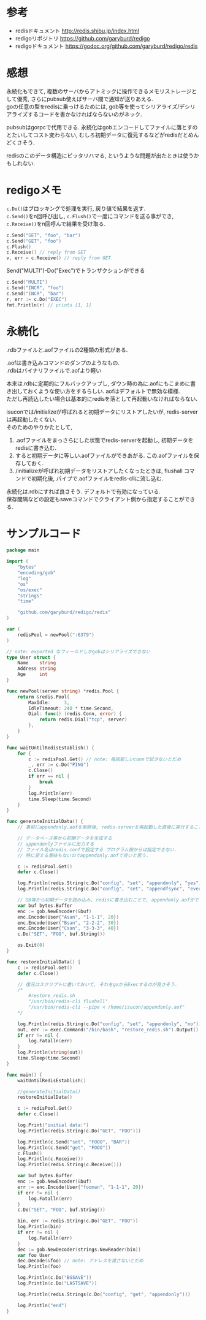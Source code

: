 # 参考
- redisドキュメント http://redis.shibu.jp/index.html
- redigoリポジトリ https://github.com/garyburd/redigo
- redigoドキュメント https://godoc.org/github.com/garyburd/redigo/redis

# 感想
永続化もできて, 複数のサーバからアトミックに操作できるメモリストレージとして優秀, さらにpubsub使えばサーバ間で通知が送りあえる.  
goの任意の型をredisに乗っけるためには, gob等を使ってシリアライズ/デシリアライズするコードを書かなければならないのがネック.

pubsubはgorpcで代用できる.
永続化はgobエンコードしてファイルに落とすのとたいしてコスト変わらない, むしろ初期データに復元するなどがredisだとめんどくさそう.

redisのこのデータ構造にピッタリハマる, というような問題が出たときは使うかもしれない.

# redigoメモ

`c.Do()`はブロッキングで処理を実行, 戻り値で結果を返す.  
`c.Send()`をn回呼び出し, `c.Flush()`で一度にコマンドを送る事ができ, `c.Receive()`をn回呼んで結果を受け取る.

```go
c.Send("SET", "foo", "bar")
c.Send("GET", "foo")
c.Flush()
c.Receive() // reply from SET
v, err = c.Receive() // reply from GET
```

Send("MULTI")-Do("Exec")でトランザクションができる
```go
c.Send("MULTI")
c.Send("INCR", "foo")
c.Send("INCR", "bar")
r, err := c.Do("EXEC")
fmt.Println(r) // prints [1, 1]
```

# 永続化
.rdbファイルと.aofファイルの2種類の形式がある.

.aofは書き込みコマンドのダンプのようなもの.  
.rdbはバイナリファイルで.aofより軽い

本来は.rdbに定期的にフルバックアップし, ダウン時の為に.aofにもこまめに書き出しておくような使い方をするらしい. aofはデフォルトで無効な模様.  
ただし再読込したい場合は基本的にredisを落として再起動いなければならない.

isuconでは/initializeが呼ばれると初期データにリストアしたいが, redis-serverは再起動したくない.  
そのためのやりかたとして,  
1. .aofファイルをまっさらにした状態でredis-serverを起動し, 初期データをredisに書き込む.  
2. すると初期データに等しい.aofファイルができあがる. この.aofファイルを保存しておく.  
3. /initializeが呼ばれ初期データをリストアしたくなったときは, flushall コマンドで初期化後, パイプで.aofファイルをredis-cliに流し込む.

永続化は.rdbにすれば良さそう. デフォルトで有効になっている.  
保存間隔などの設定もsaveコマンドでクライアント側から指定することができる.

# サンプルコード
```go
package main

import (
	"bytes"
	"encoding/gob"
	"log"
	"os"
	"os/exec"
	"strings"
	"time"

	"github.com/garyburd/redigo/redis"
)

var (
	redisPool = newPool(":6379")
)

// note: exported なフィールドしかgobはシリアライズできない
type User struct {
	Name    string
	Address string
	Age     int
}

func newPool(server string) *redis.Pool {
	return &redis.Pool{
		MaxIdle:     3,
		IdleTimeout: 240 * time.Second,
		Dial: func() (redis.Conn, error) {
			return redis.Dial("tcp", server)
		},
	}
}

func waitUntilRedisEstablish() {
	for {
		c := redisPool.Get() // note: 毎回新しいconnで試さないとだめ
		_, err := c.Do("PING")
		c.Close()
		if err == nil {
			break
		}
		log.Println(err)
		time.Sleep(time.Second)
	}
}

func generateInitialData() {
	// 事前にappendonly.aofを削除後, redis-serverを再起動した直後に実行すること

	// データベース等から初期データを生成する
	// appendonlyファイルに出力する
	// ファイル名はredis.confで設定する プログラム側からは指定できない.
	// 特に変える意味もないのでappendonly.aofで良いと思う.

	c := redisPool.Get()
	defer c.Close()

	log.Println(redis.String(c.Do("config", "set", "appendonly", "yes")))
	log.Println(redis.String(c.Do("config", "set", "appendfsync", "everysec")))

	// DB等から初期データを読み込み, redisに書き込むことで, appendonly.aofができあがる.
	var buf bytes.Buffer
	enc := gob.NewEncoder(&buf)
	enc.Encode(User{"Asan", "1-1-1", 20})
	enc.Encode(User{"Bsan", "2-2-2", 30})
	enc.Encode(User{"Csan", "3-3-3", 40})
	c.Do("SET", "FOO", buf.String())

	os.Exit(0)
}

func restoreInitialData() {
	c := redisPool.Get()
	defer c.Close()

	// 復元はスクリプトに書いておいて, それをgoからExecするのが良さそう.
	/*
		#restore_redis.sh
		"/usr/bin/redis-cli flushall"
		"/usr/bin/redis-cli --pipe < /home/isucon/appendonly.aof"
	*/

	log.Println(redis.String(c.Do("config", "set", "appendonly", "no")))
	out, err := exec.Command("/bin/bash", "restore_redis.sh").Output()
	if err != nil {
		log.Fatalln(err)
	}
	log.Println(string(out))
	time.Sleep(time.Second)
}

func main() {
	waitUntilRedisEstablish()

	//generateInitialData()
	restoreInitialData()

	c := redisPool.Get()
	defer c.Close()

	log.Print("initial data:")
	log.Println(redis.String(c.Do("GET", "FOO")))

	log.Println(c.Send("set", "FOOO", "BAR"))
	log.Println(c.Send("get", "FOOO"))
	c.Flush()
	log.Println(c.Receive())
	log.Println(redis.String(c.Receive()))

	var buf bytes.Buffer
	enc := gob.NewEncoder(&buf)
	err := enc.Encode(User{"fooman", "1-1-1", 20})
	if err != nil {
		log.Fatalln(err)
	}
	c.Do("SET", "FOO", buf.String())

	bin, err := redis.String(c.Do("GET", "FOO"))
	log.Println(bin)
	if err != nil {
		log.Fatalln(err)
	}
	dec := gob.NewDecoder(strings.NewReader(bin))
	var foo User
	dec.Decode(&foo) // note: アドレスを渡さないとだめ
	log.Println(foo)

	log.Println(c.Do("BGSAVE"))
	log.Println(c.Do("LASTSAVE"))

	log.Println(redis.Strings(c.Do("config", "get", "appendonly")))

	log.Println("end")
}
```
